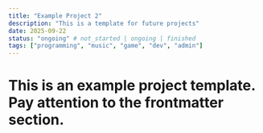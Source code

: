 ```yaml
---
title: "Example Project 2"
description: "This is a template for future projects"
date: 2025-09-22
status: "ongoing" # not_started | ongoing | finished
tags: ["programming", "music", "game", "dev", "admin"]
---
```


# This is an example project template. Pay attention to the frontmatter section.